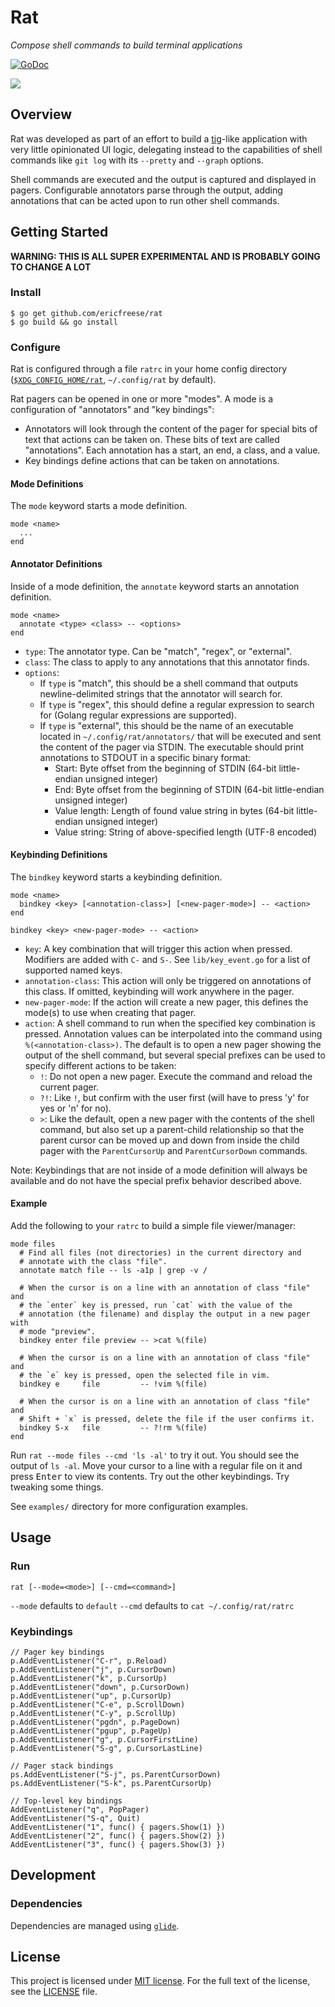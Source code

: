 # Rat

_Compose shell commands to build terminal applications_

[![GoDoc](https://godoc.org/github.com/ericfreese/rat?status.svg)](https://godoc.org/github.com/ericfreese/rat)

![](demo.gif)

## Overview

Rat was developed as part of an effort to build a [tig](https://github.com/jonas/tig)-like application with very little opinionated UI logic, delegating instead to the capabilities of shell commands like `git log` with its `--pretty` and `--graph` options.

Shell commands are executed and the output is captured and displayed in pagers. Configurable annotators parse through the output, adding annotations that can be acted upon to run other shell commands.

## Getting Started

**WARNING: THIS IS ALL SUPER EXPERIMENTAL AND IS PROBABLY GOING TO CHANGE A LOT**

### Install

```shell
$ go get github.com/ericfreese/rat
$ go build && go install
```

### Configure

Rat is configured through a file `ratrc` in your home config directory ([`$XDG_CONFIG_HOME/rat`](https://specifications.freedesktop.org/basedir-spec/latest), `~/.config/rat` by default).

Rat pagers can be opened in one or more "modes". A mode is a configuration of "annotators" and "key bindings":

- Annotators will look through the content of the pager for special bits of text that actions can be taken on. These bits of text are called "annotations". Each annotation has a start, an end, a class, and a value.
- Key bindings define actions that can be taken on annotations.

#### Mode Definitions

The `mode` keyword starts a mode definition.

```shell
mode <name>
  ...
end
```

#### Annotator Definitions

Inside of a mode definition, the `annotate` keyword starts an annotation definition.

```shell
mode <name>
  annotate <type> <class> -- <options>
end
```

- `type`: The annotator type. Can be "match", "regex", or "external".
- `class`: The class to apply to any annotations that this annotator finds.
- `options`:
    - If `type` is "match", this should be a shell command that outputs newline-delimited strings that the annotator will search for.
    - If `type` is "regex", this should define a regular expression to search for (Golang regular expressions are supported).
    - If `type` is "external", this should be the name of an executable located in `~/.config/rat/annotators/` that will be executed and sent the content of the pager via STDIN. The executable should print annotations to STDOUT in a specific binary format:
        - Start: Byte offset from the beginning of STDIN (64-bit little-endian unsigned integer)
        - End: Byte offset from the beginning of STDIN (64-bit little-endian unsigned integer)
        - Value length: Length of found value string in bytes (64-bit little-endian unsigned integer)
        - Value string: String of above-specified length (UTF-8 encoded)

#### Keybinding Definitions

The `bindkey` keyword starts a keybinding definition.

```shell
mode <name>
  bindkey <key> [<annotation-class>] [<new-pager-mode>] -- <action>
end

bindkey <key> <new-pager-mode> -- <action>
```

- `key`: A key combination that will trigger this action when pressed. Modifiers are added with `C-` and `S-`. See `lib/key_event.go` for a list of supported named keys.
- `annotation-class`: This action will only be triggered on annotations of this class. If omitted, keybinding will work anywhere in the pager.
- `new-pager-mode`: If the action will create a new pager, this defines the mode(s) to use when creating that pager.
- `action`: A shell command to run when the specified key combination is pressed. Annotation values can be interpolated into the command using `%(<annotation-class>)`. The default is to open a new pager showing the output of the shell command, but several special prefixes can be used to specify different actions to be taken:
    - `!`: Do not open a new pager. Execute the command and reload the current pager.
    - `?!`: Like `!`, but confirm with the user first (will have to press 'y' for yes or 'n' for no).
    - `>`: Like the default, open a new pager with the contents of the shell command, but also set up a parent-child relationship so that the parent cursor can be moved up and down from inside the child pager with the `ParentCursorUp` and `ParentCursorDown` commands.

Note: Keybindings that are not inside of a mode definition will always be available and do not have the special prefix behavior described above.

#### Example

Add the following to your `ratrc` to build a simple file viewer/manager:

```shell
mode files
  # Find all files (not directories) in the current directory and
  # annotate with the class "file".
  annotate match file -- ls -a1p | grep -v /

  # When the cursor is on a line with an annotation of class "file" and
  # the `enter` key is pressed, run `cat` with the value of the
  # annotation (the filename) and display the output in a new pager with
  # mode "preview". 
  bindkey enter file preview -- >cat %(file)

  # When the cursor is on a line with an annotation of class "file" and
  # the `e` key is pressed, open the selected file in vim.
  bindkey e     file         -- !vim %(file)

  # When the cursor is on a line with an annotation of class "file" and
  # Shift + `x` is pressed, delete the file if the user confirms it.
  bindkey S-x   file         -- ?!rm %(file)
end
```

Run `rat --mode files --cmd 'ls -al'` to try it out. You should see the output of `ls -al`. Move your cursor to a line with a regular file on it and press <kbd>Enter</kbd> to view its contents. Try out the other keybindings. Try tweaking some things.

See `examples/` directory for more configuration examples.

## Usage

### Run

``` shell
rat [--mode=<mode>] [--cmd=<command>]
```

`--mode` defaults to `default`
`--cmd` defaults to `cat ~/.config/rat/ratrc`

### Keybindings

```golang
// Pager key bindings
p.AddEventListener("C-r", p.Reload)
p.AddEventListener("j", p.CursorDown)
p.AddEventListener("k", p.CursorUp)
p.AddEventListener("down", p.CursorDown)
p.AddEventListener("up", p.CursorUp)
p.AddEventListener("C-e", p.ScrollDown)
p.AddEventListener("C-y", p.ScrollUp)
p.AddEventListener("pgdn", p.PageDown)
p.AddEventListener("pgup", p.PageUp)
p.AddEventListener("g", p.CursorFirstLine)
p.AddEventListener("S-g", p.CursorLastLine)

// Pager stack bindings
ps.AddEventListener("S-j", ps.ParentCursorDown)
ps.AddEventListener("S-k", ps.ParentCursorUp)

// Top-level key bindings
AddEventListener("q", PopPager)
AddEventListener("S-q", Quit)
AddEventListener("1", func() { pagers.Show(1) })
AddEventListener("2", func() { pagers.Show(2) })
AddEventListener("3", func() { pagers.Show(3) })
```

## Development

### Dependencies

Dependencies are managed using [`glide`](https://github.com/Masterminds/glide).

## License

This project is licensed under [MIT license](http://opensource.org/licenses/MIT). For the full text of the license, see the [LICENSE](LICENSE) file.
